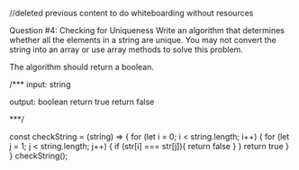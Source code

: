 //deleted previous content to do whiteboarding without resources


Question #4: Checking for Uniqueness
Write an algorithm that determines whether all the elements in a string are unique.
You may not convert the string into an array or use array methods to solve this problem.

The algorithm should return a boolean.

/***
input: string


output: boolean
  return true
  return false

***/


const checkString = (string) => {
  for (let i = 0; i < string.length; i++) {
    for (let j = 1; j < string.length; j++) {
      if (str[i] === str[j]){
        return false
      }
    }
   return true
  }
}
checkString();

